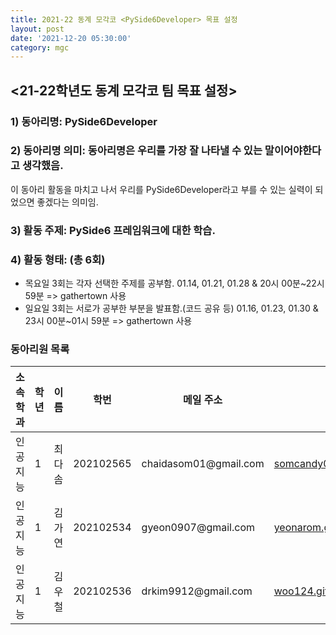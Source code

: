 ```yaml
---
title: 2021-22 동계 모각코 <PySide6Developer> 목표 설정
layout: post
date: '2021-12-20 05:30:00'
category: mgc
---
```


## <21-22학년도 동계 모각코 팀 목표 설정>

### 1) 동아리명: PySide6Developer
### 2) 동아리명 의미: 동아리명은 우리를 가장 잘 나타낼 수 있는 말이어야한다고 생각했음.
이 동아리 활동을 마치고 나서 우리를 PySide6Developer라고
부를 수 있는 실력이 되었으면 좋겠다는 의미임.

### 3) 활동 주제: PySide6 프레임워크에 대한 학습.
### 4) 활동 형태: (총 6회)
 - 목요일 3회는 각자 선택한 주제를 공부함.
01.14, 01.21, 01.28 & 20시 00분~22시 59분 => gathertown 사용
 - 일요일 3회는 서로가 공부한 부분을 발표함.(코드 공유 등)
01.16, 01.23, 01.30 & 23시 00분~01시 59분 => gathertown 사용

<h3 id="동아리원-목록">동아리원 목록</h3>

<table>
  <thead>
    <tr>
      <th>소속학과</th>
      <th>학년</th>
      <th>이름</th>
      <th>학번</th>
      <th>메일 주소</th>
      <th>블로그 주소</th>
    </tr>
  </thead>
  <tbody>
    <tr>
      <td>인공지능</td>
      <td>1</td>
      <td>최다솜</td>
      <td>202102565</td>
      <td>chaidasom01@gmail.com</td>
      <td><a href="https://somcandy08.github.io/categories.html">somcandy08.github.io/categories.html</a></td>
    </tr>
    <tr>
      <td>인공지능</td>
      <td>1</td>
      <td>김가연</td>
      <td>202102534</td>
      <td>gyeon0907@gmail.com</td>
      <td><a href="https://yeonarom.github.io/category/#mogakco">yeonarom.github.io/category/#mogakco</a></td>
    </tr>
    <tr>
      <td>인공지능</td>
      <td>1</td>
      <td>김우철</td>
      <td>202102536</td>
      <td>drkim9912@gmail.com</td>
      <td><a href="https://woo124.github.io/categories.html">woo124.github.io/categories.html</a></td>
    </tr>
  </tbody>
</table>
